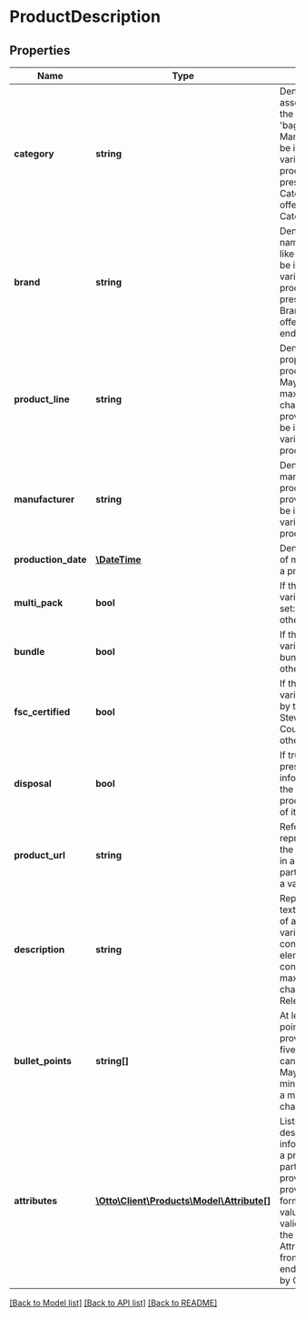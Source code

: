 # ProductDescription

## Properties
Name | Type | Description | Notes
------------ | ------------- | ------------- | -------------
**category** | **string** | Denotes the assortment type of the product, like &#x27;bag&#x27; or &#x27;shirt&#x27;. Mandatory. Must be identical for all variants of a product. Must be present in the Category service offered via Category endpoint | 
**brand** | **string** | Denotes the brand name of a product, like &#x27;Levis&#x27;. Must be identical for all variants of a product. Must be present in the Brand service offered via Brand endpoint. | 
**product_line** | **string** | Denotes the proper name of a product, like &#x27;501&#x27;. May contain a maximum of 50 characters. If provided, it must be identical for all variants of a product. | [optional] 
**manufacturer** | **string** | Denotes the manufacturer of a product. If provided, it must be identical for all variants of a product. | [optional] 
**production_date** | [**\DateTime**](\DateTime.md) | Denotes the date of manufacture of a product variant. | [optional] 
**multi_pack** | **bool** | If the product variant is part of a set: &#x27;true&#x27;; otherwise &#x27;false&#x27; | [optional] 
**bundle** | **bool** | If the product variant is part of a bundle: &#x27;true&#x27;; otherwise &#x27;false&#x27; | [optional] 
**fsc_certified** | **bool** | If the product variant is certified by the Forest Stewardship Council: &#x27;true&#x27;; otherwise &#x27;false&#x27; | [optional] 
**disposal** | **bool** | If true, otto.de will present information about the disposal of the product (or parts of it). | [optional] 
**product_url** | **string** | Refers to a representation of the product variant in a shop of the partner. Should be a valid URL. | [optional] 
**description** | **string** | Represents a textual description of a product variant. May contain HTML elements. May contain a maximum of 2000 characters. Relevant for SEO. | [optional] 
**bullet_points** | **string[]** | At least one bullet point must be provided. Up to five bullet points can be specified. May contain a minimum of 3 and a maximum of 180 characters. | [optional] 
**attributes** | [**\Otto\Client\Products\Model\Attribute[]**](Attribute.md) | Lists all the descriptive information about a product variant a partner can provide. Must be provided in the form of a key values pair. Will be validated against the AttributeDefinitions from Category endpoint provided by Otto market. | [optional] 

[[Back to Model list]](../../README.md#documentation-for-models) [[Back to API list]](../../README.md#documentation-for-api-endpoints) [[Back to README]](../../README.md)

